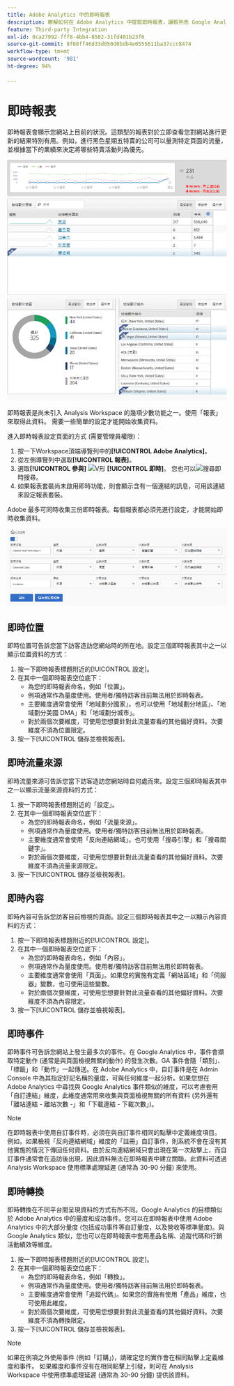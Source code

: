 ```yaml
---
title: Adobe Analytics 中的即時報表
description: 瞭解如何在 Adobe Analytics 中提取即時報表，讓較熟悉 Google Analytics 的使用者也能檢視。
feature: Third-party Integration
exl-id: 0ca27992-fff8-4bb4-8582-31fd401b23f6
source-git-commit: 8f08ff46d33d050d0bdb4e0555611ba37ccc8474
workflow-type: tm+mt
source-wordcount: '981'
ht-degree: 94%

---
```


# 即時報表

即時報表會顯示您網站上目前的狀況。這類型的報表對於立即查看您對網站進行更新的結果特別有用。例如，進行黑色星期五特賣的公司可以量測特定頁面的流量，並根據當下的業績來決定將哪些特賣活動列為優先。

![即時報表](/help/technotes/ga-to-aa/assets/realtime.png)

即時報表是尚未引入 Analysis Workspace 的幾項少數功能之一。使用「報表」來取得此資料。 需要一些簡單的設定才能開始收集資料。

進入即時報表設定頁面的方式 (需要管理員權限)：

1. 按一下Workspace頂端導覽列中的&#x200B;**[!UICONTROL Adobe Analytics]**。
1. 從左側導覽列中選取&#x200B;**[!UICONTROL 報表]**。
1. 選取&#x200B;**[!UICONTROL 參與]** ![V形](https://spectrum.adobe.com/static/icons/workflow_18/Smock_ChevronRight_18_N.svg) **[!UICONTROL 即時]**。 您也可以![搜尋](https://spectrum.adobe.com/static/icons/workflow_18/Smock_Search_18_N.svg)即時搜尋。
1. 如果報表套裝尚未啟用即時功能，則會顯示含有一個連結的訊息，可用該連結來設定報表套裝。

Adobe 最多可同時收集三份即時報表。每個報表都必須先進行設定，才能開始即時收集資料。

![即時報表設定](/help/technotes/ga-to-aa/assets/realtime_config.png)

## 即時位置

即時位置可告訴您當下訪客造訪您網站時的所在地。設定三個即時報表其中之一以顯示位置資料的方式：

1. 按一下即時報表標題附近的[!UICONTROL 設定]。
2. 在其中一個即時報表空位底下：
   * 為您的即時報表命名，例如「位置」。
   * 例項通常作為量度使用。使用者/獨特訪客目前無法用於即時報表。
   * 主要維度通常會使用「地域劃分國家」。也可以使用「地域劃分地區」、「地域劃分美國 DMA」和「地域劃分城市」。
   * 對於兩個次要維度，可使用您想要針對此流量查看的其他偏好資料。次要維度不須為位置限定。
3. 按一下[!UICONTROL 儲存並檢視報表]。

## 即時流量來源

即時流量來源可告訴您當下訪客造訪您網站時自何處而來。設定三個即時報表其中之一以顯示流量來源資料的方式：

1. 按一下即時報表標題附近的「設定」。
2. 在其中一個即時報表空位底下：
   * 為您的即時報表命名，例如「流量來源」。
   * 例項通常作為量度使用。使用者/獨特訪客目前無法用於即時報表。
   * 主要維度通常會使用「反向連結網域」。也可使用「搜尋引擎」和「搜尋關鍵字」。
   * 對於兩個次要維度，可使用您想要針對此流量查看的其他偏好資料。次要維度不須為流量來源限定。
3. 按一下[!UICONTROL 儲存並檢視報表]。

## 即時內容

即時內容可告訴您訪客目前檢視的頁面。設定三個即時報表其中之一以顯示內容資料的方式：

1. 按一下即時報表標題附近的[!UICONTROL 設定]。
2. 在其中一個即時報表空位底下：
   * 為您的即時報表命名，例如「內容」。
   * 例項通常作為量度使用。使用者/獨特訪客目前無法用於即時報表。
   * 主要維度通常會使用「頁面」。如果您的實施有定義「網站區域」和「伺服器」變數，也可使用這些變數。
   * 對於兩個次要維度，可使用您想要針對此流量查看的其他偏好資料。次要維度不須為內容限定。
3. 按一下[!UICONTROL 儲存並檢視報表]。

## 即時事件

即時事件可告訴您網站上發生最多次的事件。在 Google Analytics 中，事件會擷取特定動作 (通常是與頁面檢視無關的動作) 的發生次數。GA 事件會隨「類別」、「標籤」和「動作」一起傳送。在 Adobe Analytics 中，自訂事件是在 Admin Console 中為其指定好記名稱的量度，可與任何維度一起分析。如果您想在 Adobe Analytics 中尋找與 Google Analytics 事件類似的維度，可以考慮套用「自訂連結」維度，此維度通常用來收集與頁面檢視無關的所有資料 (另外還有「離站連結 - 離站次數 -」和「下載連結 - 下載次數」)。

>[!NOTE]
>
>在即時報表中使用自訂事件時，必須在與自訂事件相同的點擊中定義維度項目。 例如，如果檢視「反向連結網域」維度的「註冊」自訂事件，則系統不會在沒有其他實施的情況下傳回任何資料。由於反向連結網域只會出現在第一次點擊上，而自訂事件通常會在造訪後出現，因此資料無法在即時報表中建立關聯。此資料可透過 Analysis Workspace 使用標準處理延遲 (通常為 30-90 分鐘) 來使用。

## 即時轉換

即時轉換在不同平台間呈現資料的方式有所不同。Google Analytics 的目標類似於 Adobe Analytics 中的量度和成功事件。您可以在即時報表中使用 Adobe Analytics 中的大部分量度 (包括成功事件等自訂量度，以及營收等標準量度)。與 Google Analytics 類似，您也可以在即時報表中套用產品名稱、追蹤代碼和行銷活動績效等維度。

1. 按一下即時報表標題附近的[!UICONTROL 設定]。
2. 在其中一個即時報表空位底下：
   * 為您的即時報表命名，例如「轉換」。
   * 例項通常作為量度使用。使用者/獨特訪客目前無法用於即時報表。
   * 主要維度通常會使用「追蹤代碼」。如果您的實施有使用「產品」維度，也可使用此維度。
   * 對於兩個次要維度，可使用您想要針對此流量查看的其他偏好資料。次要維度不須為轉換限定。
3. 按一下[!UICONTROL 儲存並檢視報表]。

>[!NOTE]
>
>如果在例項之外使用事件 (例如「訂購」)，請確定您的實作會在相同點擊上定義維度和事件。 如果維度和事件沒有在相同點擊上引發，則可在 Analysis Workspace 中使用標準處理延遲 (通常為 30-90 分鐘) 提供該資料。
